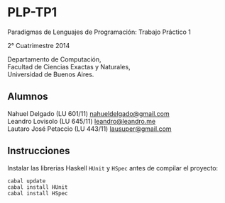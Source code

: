 PLP-TP1
=======

Paradigmas de Lenguajes de Programación: Trabajo Práctico 1

2° Cuatrimestre 2014

Departamento de Computación,  
Facultad de Ciencias Exactas y Naturales,  
Universidad de Buenos Aires.

Alumnos
-------

Nahuel Delgado (LU 601/11) [nahueldelgado@gmail.com](mailto:nahueldelgado@gmail.com)  
Leandro Lovisolo (LU 645/11) [leandro@leandro.me](mailto:leandro@leandro.me)  
Lautaro José Petaccio (LU 443/11) [lausuper@gmail.com](mailto:lausuper@gmail.com)

Instrucciones
-------------

Instalar las librerias Haskell `HUnit` y `HSpec` antes de compilar el proyecto:

```
cabal update
cabal install HUnit
cabal install HSpec
```